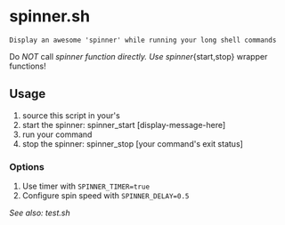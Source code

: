 # spinner.sh

    Display an awesome 'spinner' while running your long shell commands

Do *NOT* call _spinner function directly.
Use spinner_{start,stop} wrapper functions!

## Usage

  1. source this script in your's
  2. start the spinner:
      spinner_start [display-message-here]
  3. run your command
  4. stop the spinner:
      spinner_stop [your command's exit status]

### Options

  1. Use timer with ``SPINNER_TIMER=true``
  2. Configure spin speed with ``SPINNER_DELAY=0.5``

_See also: test.sh_
